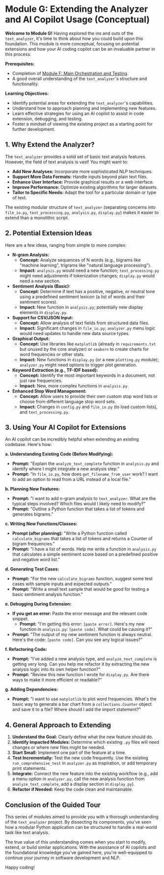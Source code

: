 # Module G: Extending the Analyzer and AI Copilot Usage (Conceptual)

**Welcome to Module G!** Having explored the ins and outs of the `text_analyzer`, it's time to think about how you could build upon this foundation. This module is more conceptual, focusing on potential extensions and how your AI coding copilot can be an invaluable partner in this process.

**Prerequisites:**
*   Completion of [Module F: Main Orchestration and Testing](comprehending-F-orchestration-testing.md).
*   A good overall understanding of the `text_analyzer`'s structure and functionality.

**Learning Objectives:**
*   Identify potential areas for extending the `text_analyzer`'s capabilities.
*   Understand how to approach planning and implementing new features.
*   Learn effective strategies for using an AI copilot to assist in code extension, debugging, and testing.
*   Foster a mindset of viewing the existing project as a starting point for further development.

## 1. Why Extend the Analyzer?

The `text_analyzer` provides a solid set of basic text analysis features. However, the field of text analysis is vast! You might want to:

*   **Add New Analyses:** Incorporate more sophisticated NLP techniques.
*   **Support More Data Formats:** Handle inputs beyond plain text files.
*   **Enhance User Interface:** Provide graphical results or a web interface.
*   **Improve Performance:** Optimize existing algorithms for larger datasets.
*   **Tailor to Specific Needs:** Adapt the tool for a particular domain or type of text.

The existing modular structure of `text_analyzer` (separating concerns into `file_io.py`, `text_processing.py`, `analysis.py`, `display.py`) makes it easier to extend than a monolithic script.

## 2. Potential Extension Ideas

Here are a few ideas, ranging from simple to more complex:

*   **N-gram Analysis:**
    *   **Concept:** Analyze sequences of N words (e.g., bigrams like "machine learning", trigrams like "natural language processing").
    *   **Impact:** `analysis.py` would need a new function; `text_processing.py` might need adjustments if tokenization changes; `display.py` would need a new section.
*   **Sentiment Analysis (Basic):**
    *   **Concept:** Determine if text has a positive, negative, or neutral tone using a predefined sentiment lexicon (a list of words and their sentiment scores).
    *   **Impact:** New function in `analysis.py`; potentially new display elements in `display.py`.
*   **Support for CSV/JSON Input:**
    *   **Concept:** Allow analysis of text fields from structured data files.
    *   **Impact:** Significant changes in `file_io.py`; `analyzer.py` menu logic would need updates to handle new data source types.
*   **Graphical Output:**
    *   **Concept:** Use libraries like `matplotlib` (already in `requirements.txt` but unused by the core analyzer) or `seaborn` to create charts for word frequencies or other stats.
    *   **Impact:** New functions in `display.py` (or a new `plotting.py` module); `analyzer.py` might need options to trigger plot generation.
*   **Keyword Extraction (e.g., TF-IDF based):**
    *   **Concept:** Identify the most important keywords in a document, not just raw frequencies.
    *   **Impact:** New, more complex functions in `analysis.py`.
*   **Enhanced Stop Word Management:**
    *   **Concept:** Allow users to provide their own custom stop word lists or choose from different language stop word sets.
    *   **Impact:** Changes in `config.py` and `file_io.py` (to load custom lists), and `text_processing.py`.

## 3. Using Your AI Copilot for Extensions

An AI copilot can be incredibly helpful when extending an existing codebase. Here's how:

**a. Understanding Existing Code (Before Modifying):**

*   **Prompt:** "Explain the `analyze_text_complete` function in `analysis.py` and identify where I might integrate a new analysis step."
*   **Prompt:** "In `file_io.py`, how does `get_filename_from_user` work? I want to add an option to read from a URL instead of a local file."

**b. Planning New Features:**

*   **Prompt:** "I want to add n-gram analysis to `text_analyzer`. What are the typical steps involved? Which files would I likely need to modify?"
*   **Prompt:** "Outline a Python function that takes a list of tokens and generates bigrams."

**c. Writing New Functions/Classes:**

*   **Prompt (after planning):** "Write a Python function called `calculate_bigrams` that takes a list of tokens and returns a Counter of bigram frequencies."
*   **Prompt:** "I have a list of words. Help me write a function in `analysis.py` that calculates a simple sentiment score based on a predefined positive and negative word list."

**d. Generating Test Cases:**

*   **Prompt:** "For the new `calculate_bigrams` function, suggest some test cases with sample inputs and expected outputs."
*   **Prompt:** "Write a small text sample that would be good for testing a basic sentiment analysis function."

**e. Debugging During Extension:**

*   **If you get an error:** Paste the error message and the relevant code snippet.
    *   **Prompt:** "I'm getting this error: `[paste error]`. Here's my new function in `analysis.py`: `[paste code]`. What could be causing it?"
*   **Prompt:** "The output of my new sentiment function is always neutral. Here's the code: `[paste code]`. Can you see any logical issues?"

**f. Refactoring Code:**

*   **Prompt:** "I've added a new analysis type, and `analyze_text_complete` is getting very long. Can you help me refactor it by extracting the new analysis logic into its own helper function?"
*   **Prompt:** "Review this new function I wrote for `display.py`. Are there ways to make it more efficient or readable?"

**g. Adding Dependencies:**

*   **Prompt:** "I want to use `matplotlib` to plot word frequencies. What's the basic way to generate a bar chart from a `collections.Counter` object and save it to a file? Where should I add the import statement?"

## 4. General Approach to Extending

1.  **Understand the Goal:** Clearly define what the new feature should do.
2.  **Identify Impacted Modules:** Determine which existing `.py` files will need changes or where new files might be needed.
3.  **Start Small:** Implement one part of the feature at a time.
4.  **Test Incrementally:** Test the new code frequently. Use the existing `run_comprehensive_test` in `analyzer.py` as inspiration, or add temporary print statements.
5.  **Integrate:** Connect the new feature into the existing workflow (e.g., add a menu option in `analyzer.py`, call the new analysis function from `analyze_text_complete`, add a display section in `display.py`).
6.  **Refactor if Needed:** Keep the code clean and maintainable.

## Conclusion of the Guided Tour

This series of modules aimed to provide you with a thorough understanding of the `text_analyzer` project. By dissecting its components, you've seen how a modular Python application can be structured to handle a real-world task like text analysis.

The true value of this understanding comes when you start to modify, extend, or build similar applications. With the assistance of AI copilots and the foundational knowledge you've gained here, you're well-equipped to continue your journey in software development and NLP.

Happy coding!
